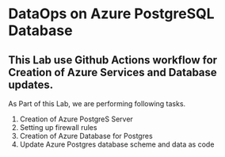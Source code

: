 # DataOps on Azure PostgreSQL Database

## This Lab use Github Actions workflow for Creation of Azure Services and Database updates.

As Part of this Lab, we are performing following tasks.

1. Creation of Azure PostgreS Server
2. Setting up firewall rules
3. Creation of Azure Database for Postgres 
4. Update Azure Postgres database scheme and data as code
